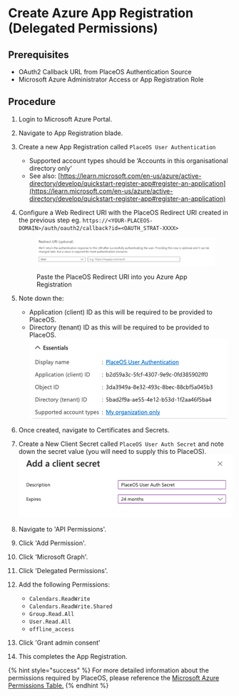 # Create Azure App Registration (Delegated Permissions)

## Prerequisites

* OAuth2 Callback URL from PlaceOS Authentication Source
* Microsoft Azure Administrator Access or App Registration Role

## Procedure

1. Login to Microsoft Azure Portal.
2. Navigate to App Registration blade.
3. Create a new App Registration called `PlaceOS User Authentication`
   * Supported account types should be ‘Accounts in this organisational directory only’
   * See also: [https://learn.microsoft.com/en-us/azure/active-directory/develop/quickstart-register-app#register-an-application](https://learn.microsoft.com/en-us/azure/active-directory/develop/quickstart-register-app#register-an-application)
4.  Configure a Web Redirect URI with the PlaceOS Redirect URI created in the previous step eg. `https://<YOUR-PLACEOS-DOMAIN>/auth/oauth2/callback?id=<OAUTH_STRAT-XXXX>`&#x20;

    <figure><img src="../../../.gitbook/assets/image (27).png" alt=""><figcaption><p>Paste the PlaceOS Redirect URI into you Azure App Registration</p></figcaption></figure>
5. Note down the:
   * Application (client) ID as this will be required to be provided to PlaceOS.
   * Directory (tenant) ID as this will be required to be provided to PlaceOS.\
     ![](<../../../.gitbook/assets/image (19).png>)
6. Once created, navigate to Certificates and Secrets.
7. Create a New Client Secret called `PlaceOS User Auth Secret` and note down the secret value (you will need to supply this to PlaceOS).\
   ![](<../../../.gitbook/assets/image (18) (1).png>)
8. Navigate to 'API Permissions'.
9. Click 'Add Permission'.
10. Click 'Microsoft Graph'.
11. Click 'Delegated Permissions'.
12. Add the following Permissions:
    * `Calendars.ReadWrite`
    * `Calendars.ReadWrite.Shared`
    * `Group.Read.All`
    * `User.Read.All`
    * `offline_access`
13. Click 'Grant admin consent'
14. This completes the App Registration.

{% hint style="success" %}
For more detailed information about the permissions required by PlaceOS, please reference the [Microsoft Azure Permissions Table.](../../../reference/microsoft-azure-permissions.md)
{% endhint %}
